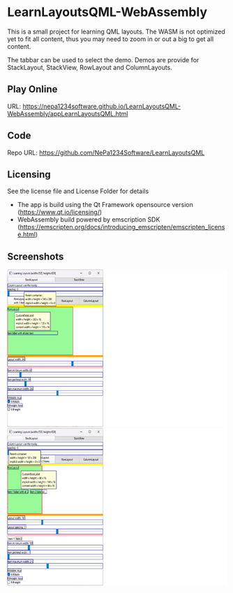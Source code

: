 # LearnLayoutsQML-WebAssembly

This is a small project for learning QML layouts. 
The WASM is not optimized yet to fit all content, thus you may need to zoom in or out a big to get all content.

The tabbar can be used to select the demo. Demos are provide for StackLayout, StackView, RowLayout and ColumnLayouts.

## Play Online

URL: https://nepa1234software.github.io/LearnLayoutsQML-WebAssembly/appLearnLayoutsQML.html

## Code

Repo URL: https://github.com/NePa1234Software/LearnLayoutsQML

## Licensing

See the license file and License Folder for details
- The app is build using the Qt Framework opensource version (https://www.qt.io/licensing/)
- WebAssembly build powered by emscription SDK (https://emscripten.org/docs/introducing_emscripten/emscripten_license.html)

## Screenshots
<img src="docs/Screenshot1.png" width="640" height="360">
<img src="docs/Screenshot2.png" width="640" height="360">
